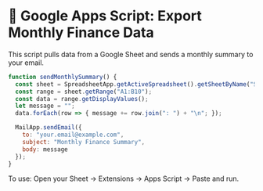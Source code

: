 # 📑 Google Apps Script: Export Monthly Finance Data

This script pulls data from a Google Sheet and sends a monthly summary to your email.

```javascript
function sendMonthlySummary() {
  const sheet = SpreadsheetApp.getActiveSpreadsheet().getSheetByName("Summary");
  const range = sheet.getRange("A1:B10");
  const data = range.getDisplayValues();
  let message = "";
  data.forEach(row => { message += row.join(": ") + "\n"; });

  MailApp.sendEmail({
    to: "your.email@example.com",
    subject: "Monthly Finance Summary",
    body: message
  });
}
```

To use: Open your Sheet → Extensions → Apps Script → Paste and run.

